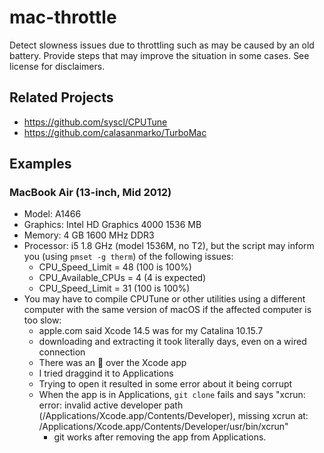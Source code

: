 # mac-throttle
Detect slowness issues due to throttling such as may be caused by an old battery. Provide steps that may improve the situation in some cases. See license for disclaimers.

## Related Projects
- https://github.com/syscl/CPUTune
- https://github.com/calasanmarko/TurboMac

## Examples
### MacBook Air (13-inch, Mid 2012)
- Model: A1466
- Graphics: Intel HD Graphics 4000 1536 MB
- Memory: 4 GB 1600 MHz DDR3
- Processor: i5 1.8 GHz (model 1536M, no T2), but the script may inform you (using `pmset -g therm`) of the following issues:
  - CPU_Speed_Limit = 48 (100 is 100%)
  - CPU_Available_CPUs = 4 (4 is expected)
  - CPU_Speed_Limit = 31 (100 is 100%)
- You may have to compile CPUTune or other utilities using a different computer with the same version of macOS if the affected computer is too slow:
  - apple.com said Xcode 14.5 was for my Catalina 10.15.7
  - downloading and extracting it took literally days, even on a wired connection
  - There was an 🚫 over the Xcode app
  - I tried draggind it to Applications
  - Trying to open it resulted in some error about it being corrupt
  - When the app is in Applications, `git clone` fails and says "xcrun: error: invalid active developer path (/Applications/Xcode.app/Contents/Developer), missing xcrun at: /Applications/Xcode.app/Contents/Developer/usr/bin/xcrun"
    - git works after removing the app from Applications.
